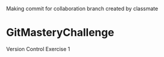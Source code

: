 Making commit for collaboration branch created by classmate
# GitMasteryChallenge
Version Control Exercise 1
